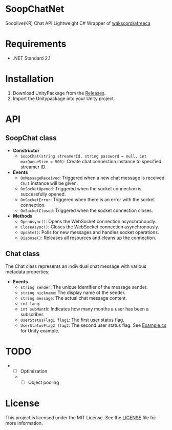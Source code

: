 # SoopChatNet
 Sooplive(KR) Chat API Lightweight C# Wrapper of [wakscord/afreeca](https://github.com/wakscord/afreeca)

# Requirements
 - .NET Standard 2.1

# Installation
 1. Download UnityPackage from the [Releases](https://github.com/w0lfv/SoopChatNet/releases).
 2. Import the Unitypackage into your Unity project.

# API
## SoopChat class
 - **Constructor**
   - `SoopChat(string streamerId, string password = null, int maxQueueSize = 500)`: Create chat connection instance to specified streamer ID.
 - **Events**
   - `OnMessageReceived`: Triggered when a new chat message is received. `Chat` instance will be given.
   - `OnSocketOpened`: Triggered when the socket connection is successfully opened.
   - `OnSocketError`: Triggered when there is an error with the socket connection.
   - `OnSocketClosed`: Triggered when the socket connection closes.
 - **Methods**
   - `OpenAsync()`: Opens the WebSocket connection asynchronously.
   - `CloseAsync()`: Closes the WebSocket connection asynchronously.
   - `Update()`: Polls for new messages and handles socket operations.
   - `Dispose()`: Releases all resources and cleans up the connection.
## Chat class
 The Chat class represents an individual chat message with various metadata properties:
 - **Events**
   - `string sender`: The unique identifier of the message sender.
   - `string nickname`: The display name of the sender.
   - `string message`: The actual chat message content.
   - `int lang`:
   - `int subMonth`: Indicates how many months a user has been a subscriber.
   - `UserStatusFlag1 flag1`: The first user status flag.
   - `UserStatusFlag2 flag2`: The second user status flag.
 See [Example.cs](./Assets/Scripts/Example.cs) for Unity example.

# TODO
 - - [ ] Optimization
   - - [ ] Object pooling

# License
 This project is licensed under the MIT License. See the [LICENSE](./LICENSE) file for more information.
